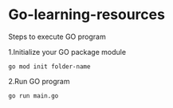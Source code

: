 # Go-learning-resources

Steps to execute GO program

1.Initialize your GO package module
```shell
go mod init folder-name
```
2.Run GO program
```shell
go run main.go
```
